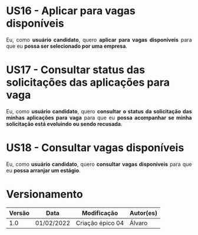 # US16 - Aplicar para vagas disponíveis

<div style="text-align: justify">
Eu, como <b>usuário candidato</b>, quero <b>aplicar para vagas disponíveis</b> para que eu <b>possa ser selecionado por uma empresa</b>.
</div>

# US17 - Consultar status das solicitações das aplicações para vaga

<div style="text-align: justify">
Eu, como <b>usuário candidato</b>, quero <b>consultar o status da solicitação das minhas aplicações para vaga</b> para que eu <b>possa acompanhar se minha solicitação está evoluindo ou sendo recusada</b>.
</div>

# US18 - Consultar vagas disponíveis

<div style="text-align: justify">
Eu, como <b>usuário candidato</b>, quero <b>consultar vagas disponíveis</b> para que eu <b>possa arranjar um estágio</b>.
</div>

# Versionamento

Versão | Data | Modificação | Autor(es) |
|--|--|--|--|
| 1.0 | 01/02/2022 | Criação épico 04 | Álvaro |